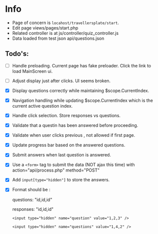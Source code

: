 # Info
* Page of concern is `locahost/travellersplate/start`.
* Edit page views/pages/start.php
* Related controller is at js/controller/quiz_controller.js
* Data loaded from test json api/questions.json

## Todo's:
- [ ] Handle preloading. Current page has fake preloader. Click the link to load MainScreen ui.
- [ ] Adjust display just after clicks. UI seems broken.
- [x] Display questions correctly while maintaining $scope.CurrentIndex.
- [x] Navigation handling while updating $scope.CurrentIndex which is the current active question index.
- [x] Handle click selection. Store responses vs questions.
- [x] Validate that a questin has been answered before proceeding.
- [x] Validate when user clicks previous , not allowed if first page.
- [x] Update progress bar based on the answered questions.
- [x] Submit answers when last question is answered.
- [x] Use a `<form>` tag to submit the data (NOT ajax this time) with action="api/process.php" method="POST" 
- [x] Add `input[type="hidden"]` to store the answers.
- [x] Format should be :
	
	questions: "id,id,id"

	responses: "id,id,id"

	`<input type="hidden" name="question" value="1,2,3" />`
	
	`<input type="hidden" name="questions" value="1,4,2" />`